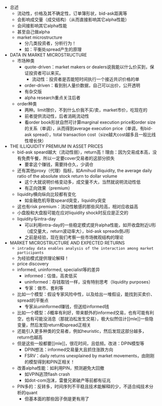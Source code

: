 - 总述
  - 流动性，价格及其不确定性，订单簿形状，bid-ask距离等
  - 会影响成交量（成交结构）（从而直接影响其它alpha性能）
  - 会间接影响其它alpha性能
  - 甚至自己做alpha
  - market microstructure
    - 分几类投资者，分析行为！
    - 如：平衡处spread产生的原理
- DATA IN MARKET MICROSTRUCTURE
  - 市场种类
    - quote-driven：market makers or dealers说我能以什么价买到，保证投资者可以来买。
      - 流动性：投资者是否能短时间执行一个接近共识价格的单
    - order-driven：看到别人量价数据，自己可以出价，公开透明
    - 有杂交版
    - alpha research重点关注后者
  - order种类
    - 两种。limit限价，不到什么价我不买/卖，market市价，吃现在的
    - 前者提供流动性，后者消耗流动性
    - 看order book形状自然可计算marginal execution price和order size的关系（单调），从而得到average execution price（单调，有bid-ask spread），total transaction cost（size越大cost越多且一般比线性增长快）
- THE ILLIQUIDITY PREMIUM IN ASSET PRICES
    - bid-ask speard越大（流动性弱），return高！理由：因为交易成本高，没有免费午餐，所以一定要cover交易者的这部分损失
      - 要拿这个赚钱，需要持仓久，少调仓
    - 还有其他proxy（代理）指标，如Amihud illiquidity, the average daily ratio of the absolute stock return to dollar volume
      - 这个大就说明价格变动多，成交量不大，当然就说明流动性低
      - 有正向效果（premium）
    - liquidity横向纵向比较都有变化
      - 如金融危机导致speard突变，liquidity突变
    - 这也有risk premium：流动性敏感的那些风险高，相对应收益高
    - 小盘股和大盘股可能在应对liquidity shock时反应是正交的
    - liquidity与intra-day
      - 可以利用intra-day的一些稳定模式提升alpha性能，如开收盘附近U形（成交量大，return波动率大），bid-ask spreads倒J形
      - 之前是经验，现在我们考察一些市场微观结构的理论
- MARKET MICROSTRUCTURE AND EXPECTED RETURNS
  - `intraday data enables analysis of the interaction among market participants`
  - 为经验模式提供理论解释！
  - price discovery
  - informed, uninformed, specialist等的差异
    - informed：估值，高卖低买
    - uninformed：存钱取钱一样，没有特别思考（liquidity purposes）
    - 专家：做市、套利等
  - 比如一个模型：假设专家风险中性，以及给出一堆假设，能找到买卖价、spread的平衡点
    - 专家从uninformed赚钱，但送给informed钱
  - 比如一个模型：$\delta$概率有利好，带来额外的informed交易，也有可能有利空，也有可能没消息（那就泊松发生交易），极大似然估计[[mle]]一些隐变量，然后发现return和spread正相关
  - 还能引入更多种类的交易者，例如heuristic，然后发现这部分越多，return也越高
  - 但是这些一般都要[[mle]]，很花时间，且低频。改进：DPIN模型等
    - DPIN想法：informed交易量大且抓住涨跌方向
    - FSRV：daily returns unexplained by market movements，由刚刚的模型得到和PIN正相关！
  - 改善alpha性能：如利用PIN，预测避免大回撤
    - 如VPIN逃顶flash crash
    - 如dot-com泡沫，雷曼兄弟破产等前都有征兆
  - PIN多的：反转多，时间序列不平稳且技术能解释的少，不适合纯技术分析的quant
    - 但基本面的那些因子倒是更有用了